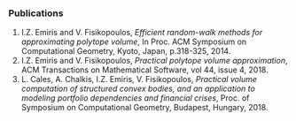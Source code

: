 ### Publications

1. I.Z. Emiris and V. Fisikopoulos, *Efficient random-walk methods for approximating polytope volume*, In Proc. ACM Symposium on Computational Geometry, Kyoto, Japan, p.318-325, 2014.
2. I.Z. Emiris and V. Fisikopoulos, *Practical polytope volume approximation*, ACM Transactions on Mathematical Software, vol 44, issue 4, 2018.
3. L. Cales, A. Chalkis, I.Z. Emiris, V. Fisikopoulos, *Practical volume computation of structured convex bodies, and an application to modeling portfolio dependencies and financial crises*, Proc. of Symposium on Computational Geometry, Budapest, Hungary, 2018.


